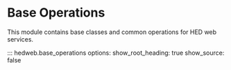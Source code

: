 # Base Operations

This module contains base classes and common operations for HED web services.

::: hedweb.base_operations
    options:
      show_root_heading: true
      show_source: false
